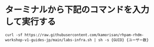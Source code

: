 ターミナルから下記のコマンドを入力して実行する
=== 

```
curl -sf https://raw.githubusercontent.com/kamorisan/rhpam-rhdm-workshop-v1-guides-jp/main/labs-infra.sh | sh -s {GUID} {ユーザー数}
```